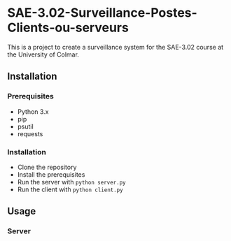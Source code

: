 # SAE-3.02-Surveillance-Postes-Clients-ou-serveurs
This is a project to create a surveillance system for the SAE-3.02 course at the University of Colmar.

## Installation
### Prerequisites
- Python 3.x
- pip
- psutil
- requests


### Installation
- Clone the repository
- Install the prerequisites
- Run the server with `python server.py`
- Run the client with `python client.py`

## Usage
### Server